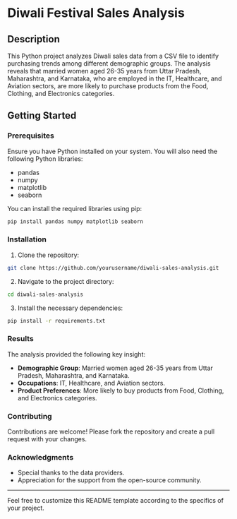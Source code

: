 # Diwali Festival Sales Analysis

## Description

This Python project analyzes Diwali sales data from a CSV file to identify purchasing trends among different demographic groups. The analysis reveals that married women aged 26-35 years from Uttar Pradesh, Maharashtra, and Karnataka, who are employed in the IT, Healthcare, and Aviation sectors, are more likely to purchase products from the Food, Clothing, and Electronics categories.

## Getting Started

### Prerequisites

Ensure you have Python installed on your system. You will also need the following Python libraries:
- pandas
- numpy
- matplotlib
- seaborn

You can install the required libraries using pip:
```bash
pip install pandas numpy matplotlib seaborn
```

### Installation

1. Clone the repository:
```bash
git clone https://github.com/yourusername/diwali-sales-analysis.git
```

2. Navigate to the project directory:
```bash
cd diwali-sales-analysis
```

3. Install the necessary dependencies:
```bash
pip install -r requirements.txt
```

### Results

The analysis provided the following key insight:
- **Demographic Group**: Married women aged 26-35 years from Uttar Pradesh, Maharashtra, and Karnataka.
- **Occupations**: IT, Healthcare, and Aviation sectors.
- **Product Preferences**: More likely to buy products from Food, Clothing, and Electronics categories.

### Contributing

Contributions are welcome! Please fork the repository and create a pull request with your changes.


### Acknowledgments

- Special thanks to the data providers.
- Appreciation for the support from the open-source community.

---

Feel free to customize this README template according to the specifics of your project.
